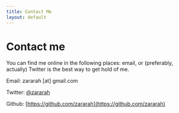 ```yaml
---
title: Contact Me
layout: default
---
```


# Contact me

You can find me online in the following places: email, or (preferably, actually) Twitter is the best way to get hold of me.

Email: zararah [at] gmail.com

Twitter: [@zararah](http://twitter.com/zararah)

Github: [https://github.com/zararah](https://github.com/zararah)


